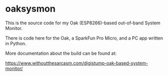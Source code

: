 # oaksysmon

This is the source code for my Oak (ESP8266)-based out-of-band System Monitor.  

There is code here for the Oak, a SparkFun Pro Micro, and a PC app written in Python.

More documentation about the build can be found at:

https://www.withoutthesarcasm.com/digistump-oak-based-system-monitor/
